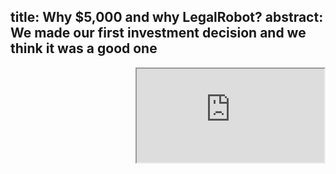 title: Why $5,000 and why LegalRobot?
abstract: We made our first investment decision and we think it was a good one
--

<div style='float:right'>
  <iframe class='video' src='https://www.youtube.com/embed/rXUz5--si1s?controls=2'
    allowfullscreen=''/>
</div>

<b>LegalRobot Inc.</b> is our first investment...

